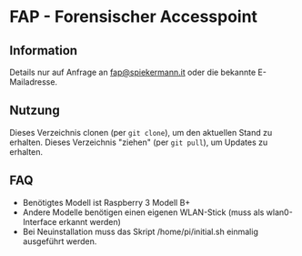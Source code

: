 # FAP - Forensischer Accesspoint

## Information
Details nur auf Anfrage an fap@spiekermann.it oder die bekannte E-Mailadresse.


## Nutzung
Dieses Verzeichnis clonen (per `git clone`), um den aktuellen Stand zu erhalten.
Dieses Verzeichnis "ziehen" (per `git pull`), um Updates zu erhalten.

## FAQ
- Benötigtes Modell ist Raspberry 3 Modell B+
- Andere Modelle benötigen einen eigenen WLAN-Stick (muss als wlan0-Interface erkannt werden)
- Bei Neuinstallation muss das Skript /home/pi/initial.sh einmalig ausgeführt werden.


